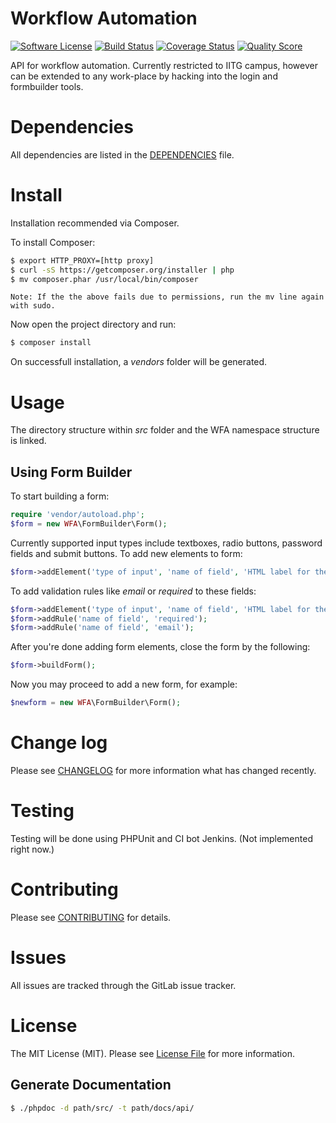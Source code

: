 # Workflow Automation

[![Software License][ico-license]](LICENSE.md)
[![Build Status][ico-travis]][link-travis]
[![Coverage Status][ico-scrutinizer]][link-scrutinizer]
[![Quality Score][ico-code-quality]][link-code-quality]

API for workflow automation. Currently restricted to IITG campus, however can be extended to any work-place by hacking into the login and formbuilder tools.

# Dependencies

All dependencies are listed in the [DEPENDENCIES](DEPENDENCIES.md) file.

# Install

Installation recommended via Composer.

To install Composer:

``` bash
$ export HTTP_PROXY=[http proxy]
$ curl -sS https://getcomposer.org/installer | php
$ mv composer.phar /usr/local/bin/composer
```

``` Note: If the the above fails due to permissions, run the mv line again with sudo. ```

Now open the project directory and run:

``` bash
$ composer install
```
On successfull installation, a *vendors* folder will be generated.

# Usage

The directory structure within *src* folder and the WFA namespace structure is linked.

## Using Form Builder

To start building a form:
``` php
require 'vendor/autoload.php';
$form = new WFA\FormBuilder\Form();
```

Currently supported input types include textboxes, radio buttons, password fields and submit buttons. To add new elements to form:
``` php
$form->addElement('type of input', 'name of field', 'HTML label for the field');
```

To add validation rules like *email* or *required* to these fields:
``` php
$form->addElement('type of input', 'name of field', 'HTML label for the field');
$form->addRule('name of field', 'required');
$form->addRule('name of field', 'email');
```
After you're done adding form elements, close the form by the following:
``` php
$form->buildForm();
```

Now you may proceed to add a new form, for example:
``` php
$newform = new WFA\FormBuilder\Form();
```
# Change log

Please see [CHANGELOG](CHANGELOG.md) for more information what has changed recently.

# Testing

Testing will be done using PHPUnit and CI bot Jenkins. (Not implemented right now.)

# Contributing

Please see [CONTRIBUTING](CONTRIBUTING.md) for details.

# Issues

All issues are tracked through the GitLab issue tracker.

# License

The MIT License (MIT). Please see [License File](LICENSE.md) for more information.

## Generate Documentation
```bash
$ ./phpdoc -d path/src/ -t path/docs/api/
```

[ico-version]: https://img.shields.io/packagist/v/:vendor/:package_name.svg?style=flat-square
[ico-license]: https://img.shields.io/badge/license-MIT-brightgreen.svg?style=flat-square
[ico-travis]: https://img.shields.io/travis/:vendor/:package_name/master.svg?style=flat-square
[ico-scrutinizer]: https://img.shields.io/scrutinizer/coverage/g/:vendor/:package_name.svg?style=flat-square
[ico-code-quality]: https://img.shields.io/scrutinizer/g/:vendor/:package_name.svg?style=flat-square
[ico-downloads]: https://img.shields.io/packagist/dt/:vendor/:package_name.svg?style=flat-square

[link-packagist]: https://packagist.org/packages/:vendor/:package_name
[link-travis]: https://travis-ci.org/:vendor/:package_name
[link-scrutinizer]: https://scrutinizer-ci.com/g/:vendor/:package_name/code-structure
[link-code-quality]: https://scrutinizer-ci.com/g/:vendor/:package_name
[link-downloads]: https://packagist.org/packages/:vendor/:package_name
[link-author]: https://github.com/:author_username
[link-contributors]: ../../contributors
